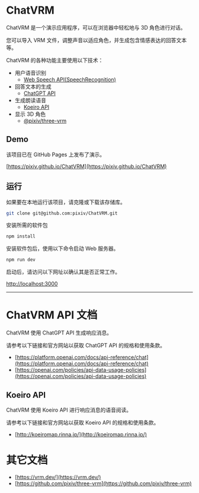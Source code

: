 # ChatVRM

ChatVRM 是一个演示应用程序，可以在浏览器中轻松地与 3D 角色进行对话。

您可以导入 VRM 文件，调整声音以适应角色，并生成包含情感表达的回答文本等。

ChatVRM 的各种功能主要使用以下技术：

- 用户语音识别
  - [Web Speech API(SpeechRecognition)](https://developer.mozilla.org/ja/docs/Web/API/SpeechRecognition)
- 回答文本的生成
  - [ChatGPT API](https://platform.openai.com/docs/api-reference/chat)
- 生成朗读语音
  - [Koeiro API](http://koeiromap.rinna.jp/)
- 显示 3D 角色
  - [@pixiv/three-vrm](https://github.com/pixiv/three-vrm)

## Demo

该项目已在 GitHub Pages 上发布了演示。

[https://pixiv.github.io/ChatVRM](https://pixiv.github.io/ChatVRM)

## 运行

如果要在本地运行该项目，请克隆或下载该存储库。

```bash
git clone git@github.com:pixiv/ChatVRM.git
```

安装所需的软件包

```bash
npm install
```

安装软件包后，使用以下命令启动 Web 服务器。

```bash
npm run dev
```

启动后，请访问以下网址以确认其是否正常工作。

[http://localhost:3000](http://localhost:3000)

---

# ChatVRM API 文档

ChatVRM 使用 ChatGPT API 生成响应消息。

请参考以下链接和官方网站以获取 ChatGPT API 的规格和使用条款。

- [https://platform.openai.com/docs/api-reference/chat](https://platform.openai.com/docs/api-reference/chat)
- [https://openai.com/policies/api-data-usage-policies](https://openai.com/policies/api-data-usage-policies)

## Koeiro API

ChatVRM 使用 Koeiro API 进行响应消息的语音阅读。

请参考以下链接和官方网站以获取 Koeiro API 的规格和使用条款。

- [http://koeiromap.rinna.jp/](http://koeiromap.rinna.jp/)

# 其它文档

- [https://vrm.dev/](https://vrm.dev/)
- [https://github.com/pixiv/three-vrm](https://github.com/pixiv/three-vrm)
